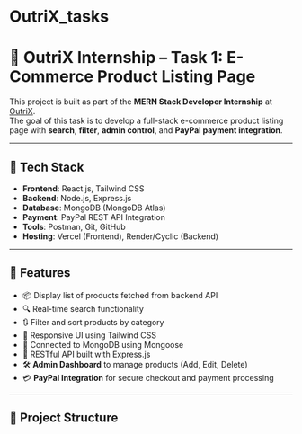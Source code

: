 # OutriX_tasks
# 🛒 OutriX Internship – Task 1: E-Commerce Product Listing Page

This project is built as part of the **MERN Stack Developer Internship** at [OutriX](https://outrix.in/).  
The goal of this task is to develop a full-stack e-commerce product listing page with **search**, **filter**, **admin control**, and **PayPal payment integration**.

---

## 🚀 Tech Stack

- **Frontend**: React.js, Tailwind CSS
- **Backend**: Node.js, Express.js
- **Database**: MongoDB (MongoDB Atlas)
- **Payment**: PayPal REST API Integration
- **Tools**: Postman, Git, GitHub
- **Hosting**: Vercel (Frontend), Render/Cyclic (Backend)

---

## 🎯 Features

- 📦 Display list of products fetched from backend API
- 🔍 Real-time search functionality
- 🔃 Filter and sort products by category
- 🧩 Responsive UI using Tailwind CSS
- 🔗 Connected to MongoDB using Mongoose
- 📡 RESTful API built with Express.js
- 🛠️ **Admin Dashboard** to manage products (Add, Edit, Delete)
- 💳 **PayPal Integration** for secure checkout and payment processing

---

## 📁 Project Structure

